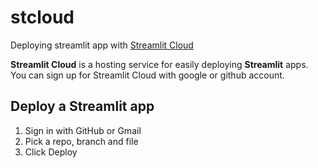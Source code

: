 # stcloud
Deploying streamlit app with <a href="https://streamlit.io/cloud">Streamlit Cloud</a>

**Streamlit Cloud** is a hosting service for easily deploying **Streamlit** apps. You can sign up for Streamlit Cloud with google or github account. 

<h2>Deploy a Streamlit app</h2>

<ol>
    <li>Sign in with GitHub or Gmail</li>
    <li>Pick a repo, branch and file</li>
    <li>Click Deploy</li>
</ol>
